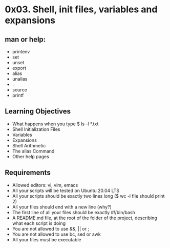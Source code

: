 # 0x03. **Shell, init files, variables and expansions**

## **man or help:**
+ printenv
+ set
+ unset
+ export
+ alias
+ unalias
+ .
+ source
+ printf

## **Learning Objectives**
+ What happens when you type $ ls -l *.txt
+ Shell Initialization Files
+ Variables
+ Expansions
+ Shell Arithmetic
+ The alias Command
+ Other help pages

## Requirements

+ Allowed editors: vi, vim, emacs
+ All your scripts will be tested on Ubuntu 20.04 LTS
+ All your scripts should be exactly two lines long ($ wc -l file should print 2)
+ All your files should end with a new line (why?)
+ The first line of all your files should be exactly #!/bin/bash
+ A README.md file, at the root of the folder of the project, describing what each script is doing
+ You are not allowed to use &&, || or ;
+ You are not allowed to use bc, sed or awk
+ All your files must be executable



